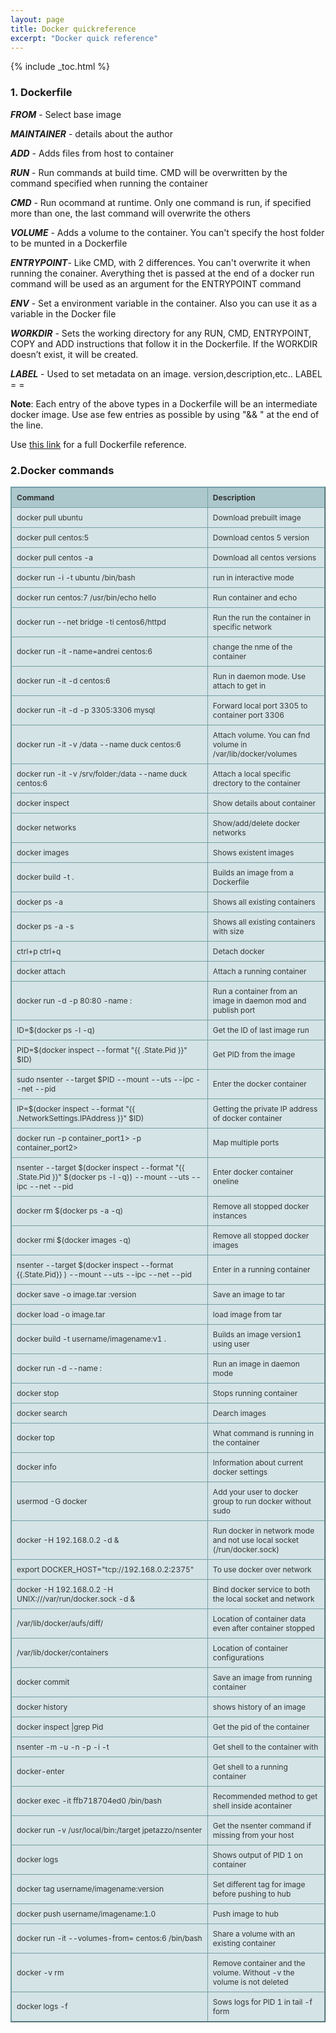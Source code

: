 ```yaml
---
layout: page 
title: Docker quickreference
excerpt: "Docker quick reference"
---
```

{% include _toc.html %}

<style type="text/css">
.tftable {font-size:12px;color:#333333;width:100%;border-width: 1px;border-color: #729ea5;border-collapse: collapse;}
.tftable th {font-size:12px;background-color:#acc8cc;border-width: 1px;padding: 8px;border-style: solid;border-color: #729ea5;text-align:left;}
.tftable tr {background-color:#d4e3e5;}
.tftable td {font-size:12px;border-width: 1px;padding: 8px;border-style: solid;border-color: #729ea5;}
.tftable tr:hover {background-color:#ffffff;}
</style>

### 1. Dockerfile

***FROM*** - Select base image

***MAINTAINER*** - details about the author

***ADD*** - Adds files from host to container

***RUN*** - Run commands at build time. CMD will be overwritten by the command specified when running the container

***CMD*** - Run ocommand at runtime. Only one command is run, if specified more than one, the last command will overwrite the others

***VOLUME*** - Adds a volume to the container. You can't specify the host folder to be munted in a Dockerfile

***ENTRYPOINT***- Like CMD, with 2 differences. You can't overwrite it when running the conainer. Averything thet is passed at the end of a docker run command will be used as an argument for the ENTRYPOINT command

***ENV*** - Set a environment variable in the container. Also you can use it as a variable in the Docker file

***WORKDIR*** - Sets the working directory for any RUN, CMD, ENTRYPOINT, COPY and ADD instructions that follow it in the Dockerfile. If the WORKDIR doesn’t exist, it will be created.

***LABEL*** - Used to set metadata on an image. version,description,etc.. LABEL <key>=<value> <key>=<value> 

**Note**: Each entry of the above types in a Dockerfile will be an 
	intermediate docker image. Use ase few entries as possible by 
	using "&& \" at the end of the line.

Use [this link](https://docs.docker.com/engine/reference/builder/) for a full Dockerfile reference.

### 2.Docker commands

<table class="tftable" border="1">
<tbody>
<tr><th>Command</th><th>Description</th></tr>

<tr><td>docker pull ubuntu</td><td>  Download prebuilt image</td></tr>
<tr><td>docker pull centos:5</td><td>  Download centos 5 version</td></tr>
<tr><td>docker pull centos -a</td><td>  Download all centos versions</td></tr>
<tr><td>docker run -i -t ubuntu /bin/bash </td><td> run in interactive mode</td></tr>
<tr><td>docker run centos:7 /usr/bin/echo hello </td><td> Run container and echo</td></tr>
<tr><td>docker run --net bridge -ti centos6/httpd </td><td> Run the run the container in specific network</td></tr>
<tr><td>docker run -it -name=andrei centos:6 </td><td> change the nme of the container</td></tr>
<tr><td>docker run -it -d centos:6 </td><td> Run in daemon mode. Use attach to get in</td></tr>
<tr><td>docker run -it -d -p 3305:3306  mysql </td><td> Forward local port 3305 to container port 3306</td></tr>
<tr><td>docker run -it -v /data --name duck centos:6 </td><td> Attach volume. You can fnd volume in /var/lib/docker/volumes</td></tr>
<tr><td>docker run -it -v /srv/folder:/data --name duck centos:6</td><td>Attach a local specific drectory to the container</td></tr>
<tr><td>docker inspect <docker_id> </td><td> Show details about container</td></tr>
<tr><td>docker networks </td><td> Show/add/delete docker networks</td></tr>
<tr><td>docker images </td><td> Shows existent images</td></tr>
<tr><td>docker build -t <tag> . </td><td> Builds an image from a Dockerfile</td></tr>
<tr><td>docker ps -a </td><td> Shows all existing containers</td></tr>
<tr><td>docker ps -a -s </td><td> Shows all existing containers with size</td></tr>
<tr><td>ctrl+p ctrl+q </td><td> Detach docker</td></tr>
<tr><td>docker attach <container id> </td><td> Attach a running container</td></tr>
<tr><td>docker run -d -p 80:80 -name <container name> <image repo>:<image tag> </td><td> Run a container from an image in daemon mod and publish port</td></tr>
<tr><td>ID=$(docker ps -l -q) </td><td> Get the ID of last image run</td></tr>
<tr><td>PID=$(docker inspect --format "{{ .State.Pid }}" $ID) </td><td> Get PID from the image</td></tr>
<tr><td>sudo nsenter --target $PID --mount --uts --ipc --net --pid </td><td> Enter the docker container</td></tr>
<tr><td>IP=$(docker inspect --format "{{ .NetworkSettings.IPAddress }}" $ID) </td><td> Getting the private IP address of docker container</td></tr>
<tr><td>docker run -p <host_port1>container_port1> -p <host_port2>container_port2> </td><td> Map multiple ports</td></tr>
<tr><td>nsenter --target $(docker inspect --format "{{ .State.Pid }}" $(docker ps -l -q)) --mount --uts --ipc --net --pid </td><td> Enter docker container oneline</td></tr>
<tr><td>docker rm $(docker ps -a -q) </td><td> Remove all stopped docker instances</td></tr>
<tr><td>docker rmi $(docker images -q) </td><td> Remove all stopped docker images</td></tr>
<tr><td>nsenter --target $(docker inspect --format {{.State.Pid}} <container_name_or_ID>) --mount --uts --ipc --net --pid			</td><td>Enter in a running container</td></tr>
<tr><td>docker save -o image.tar <image>:version	</td><td> Save an image to tar</td></tr>
<tr><td>docker load -o image.tar </td><td> load image from tar</td></tr>
<tr><td>docker build -t username/imagename:v1 . </td><td> Builds an image version1 using user</td></tr>
<tr><td>docker run -d --name <name_to_run_as> <image_name>:<version> </td><td> Run an image in daemon mode</td></tr>
<tr><td>docker stop <id>	 </td><td> Stops running container</td></tr>
<tr><td>docker search <id>	 </td><td> Dearch images</td></tr>
<tr><td>docker top <id>	 </td><td> What command is running in the container</td></tr>
<tr><td>docker info  </td><td>Information about current docker settings </td></tr>
<tr><td>usermod -G docker <user>      </td><td>Add your user to docker group to run docker without sudo </td></tr>
<tr><td>docker -H 192.168.0.2 -d &    </td><td>Run docker in network mode and not use local socket (/run/docker.sock) </td></tr>
<tr><td>export DOCKER_HOST="tcp://192.168.0.2:2375"   </td><td>To use docker over network </td></tr>
<tr><td>docker -H 192.168.0.2 -H UNIX:///var/run/docker.sock -d &     </td><td>Bind docker service to both the local socket and network </td></tr>
<tr><td>/var/lib/docker/aufs/diff/    </td><td>Location of container data even after container stopped </td></tr>
<tr><td>/var/lib/docker/containers    </td><td>Location of container configurations </td></tr>
<tr><td>docker commit <container_id> <image_name> </td><td>Save an image from running container</td></tr>
<tr><td>docker history <image_id> </td><td>shows history of an image</td></tr>
<tr><td>docker inspect <container_id>|grep Pid </td><td>Get the pid of the container</td></tr>
<tr><td>nsenter -m -u -n -p -i -t <Pid> </td><td>Get shell to the container with <Pid></td></tr>
<tr><td>docker-enter <container_id> </td><td>Get shell to a running container</td></tr>
<tr><td>docker exec -it ffb718704ed0 /bin/bash </td><td>Recommended method to get shell inside acontainer</td></tr>
<tr><td>docker run -v /usr/local/bin:/target jpetazzo/nsenter </td><td>Get the nsenter command if missing from your host</td></tr>
<tr><td>docker logs <container_id> </td><td>Shows output of PID 1 on container</td></tr>
<tr><td>docker tag <image_id> username/imagename:version </td><td>Set different tag for image before pushing to hub</td></tr>
<tr><td>docker push username/imagename:1.0 </td><td>Push image to hub</td></tr>
<tr><td>docker run -it --volumes-from=<container_name> centos:6 /bin/bash </td><td>Share a volume with an existing container</td></tr>
<tr><td>docker -v rm <container_id>  </td><td>Remove container and the volume. Without -v the volume is not deleted</td></tr>
<tr><td>docker logs -f <container_id> </td><td>Sows logs for PID 1 in tail -f form</td></tr>
</tbody>
